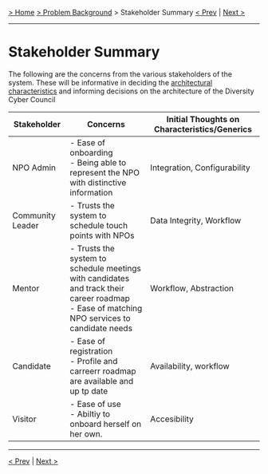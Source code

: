 [> Home](../README.md)  [> Problem Background](README.md) > Stakeholder Summary
[< Prev](1.5.Constraints.md)  |  [Next >](1.3.ArchitectureAnalysis.md)

---

# Stakeholder Summary

The following are the concerns from the various stakeholders of the system. These will be informative in deciding the [architectural characteristics](1.3.ArchitectureAnalysis.md) and informing decisions on the architecture of the Diversity Cyber Council

| Stakeholder      | Concerns                                                                                                                                      | Initial Thoughts on Characteristics/Generics |
|------------------|-----------------------------------------------------------------------------------------------------------------------------------------------|----------------------------------------------|
| NPO Admin  | - Ease of onboarding<br/>- Being able to represent the NPO with distinctive information                                                       | Integration, Configurability                 |
| Community Leader | - Trusts the system to schedule touch points with NPOs       | Data Integrity, Workflow                    |
| Mentor| - Trusts the system to schedule meetings with candidates and track their career roadmap <br/>- Ease of matching NPO services to candidate needs | Workflow, Abstraction                        |
| Candidate | - Ease of registration <br/>- Profile and carreerr roadmap are available and up tp date                                                                | Availability, workflow                       |
| Visitor | - Ease of use<br />- Abiltiy to onboard herself on her own. | Accesibility |
---

[< Prev](1.5.Constraints.md)  |  [Next >](1.6.Assumptions.md)
